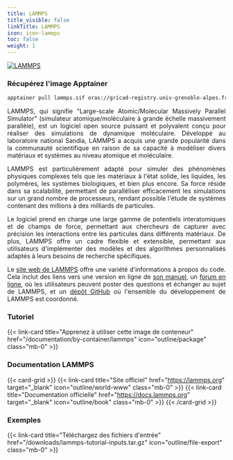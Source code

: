 ```yaml
---
title: LAMMPS
title_visible: false
linkTitle: LAMMPS
icon: icon-lammps
toc: false
weight: 1
---
```


<a href="https://www.lammps.org/" target="_blank" class="codes-pages-top-logo">
    <img class="logo-lammps" alt="LAMMPS">
</a>

### Récupérez l'image Apptainer

```bash
apptainer pull lammps.sif oras://gricad-registry.univ-grenoble-alpes.fr/diamond/apptainer/apptainer-singularity-projects/lammps.sif:latest
```

<div align="justify">

LAMMPS, qui signifie "Large-scale Atomic/Molecular Massively Parallel Simulator" (simulateur atomique/moléculaire à grande échelle massivement parallèle), est un logiciel open source puissant et polyvalent conçu pour réaliser des simulations de dynamique moléculaire. Développé au laboratoire national Sandia, LAMMPS a acquis une grande popularité dans la communauté scientifique en raison de sa capacité à modéliser divers matériaux et systèmes au niveau atomique et moléculaire.

LAMMPS est particulièrement adapté pour simuler des phénomènes physiques complexes tels que les matériaux à l'état solide, les liquides, les polymères, les systèmes biologiques, et bien plus encore. Sa force réside dans sa scalabilité, permettant de paralléliser efficacement les simulations sur un grand nombre de processeurs, rendant possible l'étude de systèmes contenant des millions à des milliards de particules.

Le logiciel prend en charge une large gamme de potentiels interatomiques et de champs de force, permettant aux chercheurs de capturer avec précision les interactions entre les particules dans différents matériaux. De plus, LAMMPS offre un cadre flexible et extensible, permettant aux utilisateurs d'implémenter des modèles et des algorithmes personnalisés adaptés à leurs besoins de recherche spécifiques.

Le <a href="https://www.lammps.org/" target="_blank">site web de LAMMPS</a> offre une variété d'informations à propos du code. Cela inclut des liens vers une version en ligne de <a href="https://docs.lammps.org/Manual.html" target="_blank">son manuel</a>, un <a href="https://www.lammps.org/forum.html" target="_blank">forum en ligne</a>, où les utilisateurs peuvent poster des questions et échanger au sujet de LAMMPS, et un <a href="https://github.com/lammps/lammps" target="_blank">dépôt GitHub</a> où l'ensemble du développement de LAMMPS est coordonné.

</div>

<h3 class="mb-1">Tutoriel</h3>

{{< link-card title="Apprenez à utiliser cette image de conteneur" href="/documentation/by-container/lammps" icon="outline/package" class="mb-0" >}}

<h3 class="mb-1 mt-3">Documentation LAMMPS</h3>

{{< card-grid >}}
{{< link-card title="Site officiel" href="https://lammps.org" target="_blank" icon="outline/world-www" class="mb-0" >}}
{{< link-card title="Documentation officielle" href="https://docs.lammps.org" target="_blank" icon="outline/book" class="mb-0" >}}
{{< /card-grid >}}

<h3 class="mb-1 mt-3">Exemples</h3>

{{< link-card title="Téléchargez des fichiers d'entrée" href="/downloads/lammps-tutorial-inputs.tar.gz" icon="outline/file-export" class="mb-0" >}}
